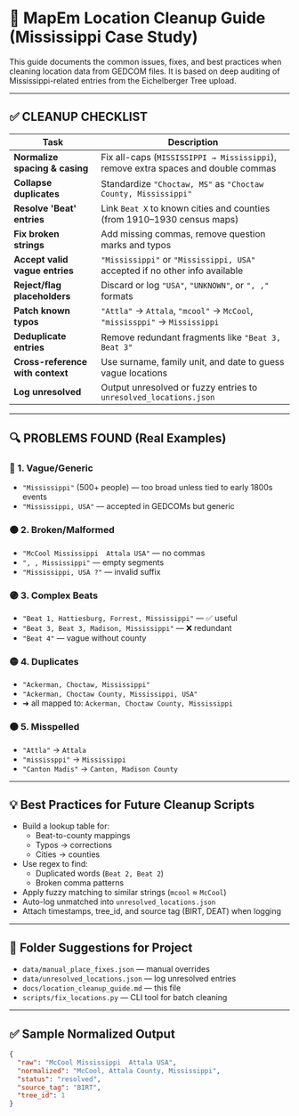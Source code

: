 # 📍 MapEm Location Cleanup Guide (Mississippi Case Study)

This guide documents the common issues, fixes, and best practices when cleaning location data from GEDCOM files. It is based on deep auditing of Mississippi-related entries from the Eichelberger Tree upload.

---

## ✅ CLEANUP CHECKLIST

| Task | Description |
|------|-------------|
| **Normalize spacing & casing** | Fix all-caps (`MISSISSIPPI → Mississippi`), remove extra spaces and double commas |
| **Collapse duplicates** | Standardize `"Choctaw, MS"` as `"Choctaw County, Mississippi"` |
| **Resolve 'Beat' entries** | Link `Beat X` to known cities and counties (from 1910–1930 census maps) |
| **Fix broken strings** | Add missing commas, remove question marks and typos |
| **Accept valid vague entries** | `"Mississippi"` or `"Mississippi, USA"` accepted if no other info available |
| **Reject/flag placeholders** | Discard or log `"USA"`, `"UNKNOWN"`, or `", ,"` formats |
| **Patch known typos** | `"Attla"` → `Attala`, `"mcool"` → `McCool`, `"mississppi"` → `Mississippi` |
| **Deduplicate entries** | Remove redundant fragments like `"Beat 3, Beat 3"` |
| **Cross-reference with context** | Use surname, family unit, and date to guess vague locations |
| **Log unresolved** | Output unresolved or fuzzy entries to `unresolved_locations.json`

---

## 🔍 PROBLEMS FOUND (Real Examples)

### 🔴 1. Vague/Generic
- `"Mississippi"` (500+ people) — too broad unless tied to early 1800s events
- `"Mississippi, USA"` — accepted in GEDCOMs but generic

### 🟠 2. Broken/Malformed
- `"McCool Mississippi  Attala USA"` — no commas
- `", , Mississippi"` — empty segments
- `"Mississippi, USA ?"` — invalid suffix

### 🟣 3. Complex Beats
- `"Beat 1, Hattiesburg, Forrest, Mississippi"` — ✅ useful
- `"Beat 3, Beat 3, Madison, Mississippi"` — ❌ redundant
- `"Beat 4"` — vague without county

### 🟡 4. Duplicates
- `"Ackerman, Choctaw, Mississippi"`  
- `"Ackerman, Choctaw County, Mississippi, USA"`  
- ➜ all mapped to: `Ackerman, Choctaw County, Mississippi`

### 🟤 5. Misspelled
- `"Attla"` → `Attala`
- `"mississppi"` → `Mississippi`
- `"Canton Madis"` → `Canton, Madison County`

---

## 💡 Best Practices for Future Cleanup Scripts

- Build a lookup table for:
  - Beat-to-county mappings
  - Typos → corrections
  - Cities → counties
- Use regex to find:
  - Duplicated words (`Beat 2, Beat 2`)
  - Broken comma patterns
- Apply fuzzy matching to similar strings (`mcool` ≈ `McCool`)
- Auto-log unmatched into `unresolved_locations.json`
- Attach timestamps, tree_id, and source tag (BIRT, DEAT) when logging

---

## 📁 Folder Suggestions for Project

- `data/manual_place_fixes.json` — manual overrides
- `data/unresolved_locations.json` — log unresolved entries
- `docs/location_cleanup_guide.md` — this file
- `scripts/fix_locations.py` — CLI tool for batch cleaning

---

## ✅ Sample Normalized Output

```json
{
  "raw": "McCool Mississippi  Attala USA",
  "normalized": "McCool, Attala County, Mississippi",
  "status": "resolved",
  "source_tag": "BIRT",
  "tree_id": 1
}
